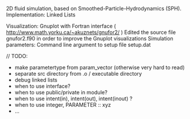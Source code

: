 2D fluid simulation, based on Smoothed-Particle-Hydrodynamics (SPH).
Implementation: Linked Lists

Visualization:			 Gnuplot with Fortran interface ( http://www.math.yorku.ca/~akuznets/gnufor2/ )
				 Edited the source file gnufor2.f90 in order to improve the Gnuplot visualizations
Simulation parameters:    	 Command line argument to setup file setup.dat


// TODO:
- make parametertype from param_vector (otherwise very hard to read)
- separate src directory from .o / executable directory
- debug linked lists
- when to use interface?
- when to use public/private in module?
- when to use intent(in), intent(out), intent(inout) ?
- when to use integer, PARAMETER :: xyz
- ...
